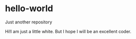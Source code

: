 # hello-world
Just another repository

Hi!I am just a little white.
But I hope I will be an excellent coder.
